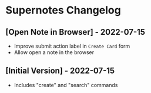 # Supernotes Changelog

## [Open Note in Browser] - 2022-07-15

- Improve submit action label in `Create Card` form
- Allow open a note in the browser

## [Initial Version] - 2022-07-15

- Includes "create" and "search" commands
